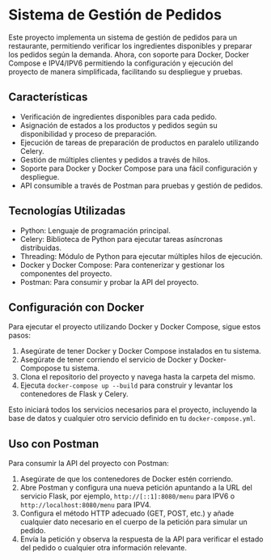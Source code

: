# Sistema de Gestión de Pedidos

Este proyecto implementa un sistema de gestión de pedidos para un restaurante, permitiendo verificar los ingredientes disponibles y preparar los pedidos según la demanda. Ahora, con soporte para Docker, Docker Compose e IPV4/IPV6 permitiendo la configuración y ejecución del proyecto de manera simplificada, facilitando su despliegue y pruebas.

## Características

- Verificación de ingredientes disponibles para cada pedido.
- Asignación de estados a los productos y pedidos según su disponibilidad y proceso de preparación.
- Ejecución de tareas de preparación de productos en paralelo utilizando Celery.
- Gestión de múltiples clientes y pedidos a través de hilos.
- Soporte para Docker y Docker Compose para una fácil configuración y despliegue.
- API consumible a través de Postman para pruebas y gestión de pedidos.

## Tecnologías Utilizadas

- Python: Lenguaje de programación principal.
- Celery: Biblioteca de Python para ejecutar tareas asíncronas distribuidas.
- Threading: Módulo de Python para ejecutar múltiples hilos de ejecución.
- Docker y Docker Compose: Para contenerizar y gestionar los componentes del proyecto.
- Postman: Para consumir y probar la API del proyecto.

## Configuración con Docker

Para ejecutar el proyecto utilizando Docker y Docker Compose, sigue estos pasos:

1. Asegúrate de tener Docker y Docker Compose instalados en tu sistema.
2. Asegúrate de tener corriendo el servicio de Docker y Docker-Compopose tu sistema.
2. Clona el repositorio del proyecto y navega hasta la carpeta del mismo.
3. Ejecuta `docker-compose up --build` para construir y levantar los contenedores de Flask y Celery.

Esto iniciará todos los servicios necesarios para el proyecto, incluyendo la base de datos y cualquier otro servicio definido en tu `docker-compose.yml`.

## Uso con Postman

Para consumir la API del proyecto con Postman:

1. Asegúrate de que los contenedores de Docker estén corriendo.
2. Abre Postman y configura una nueva petición apuntando a la URL del servicio Flask, por ejemplo, `http://[::1]:8080/menu` para IPV6 o `http://localhost:8080/menu` para IPV4.
3. Configura el método HTTP adecuado (GET, POST, etc.) y añade cualquier dato necesario en el cuerpo de la petición para simular un pedido.
4. Envía la petición y observa la respuesta de la API para verificar el estado del pedido o cualquier otra información relevante.
